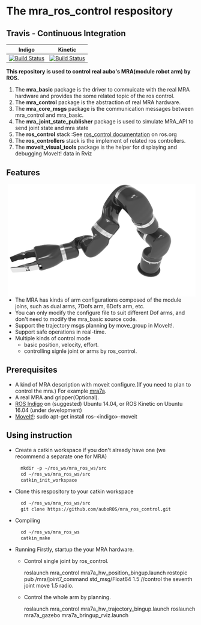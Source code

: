 # The mra_ros_control respository

## Travis - Continuous Integration

Indigo | Kinetic
------ | -------
[![Build Status](https://travis-ci.org/ros-planning/moveit.svg?branch=indigo-devel)](https://travis-ci.org/ros-planning/moveit) | [![Build Status](https://travis-ci.org/ros-planning/moveit.svg?branch=kinetic-devel)](https://travis-ci.org/ros-planning/moveit) |

**This repository is used to control real aubo's MRA(module robot arm) by ROS.**<br>
1. The **mra_basic** package is the driver to commuicate with the real MRA hardware and provides the some related topic of the ros control.<br>
2. The **mra_control** package is the abstraction of real MRA hardware.<br>
3. The **mra_core_msgs** package is the communication messages between mra_control and mra_basic.<br>
4. The **mra_joint_state_publisher** package is used to simulate MRA_API to send joint state and mra state<br>
5. The **ros_control** stack :See [ros_control documentation](http://ros.org/wiki/ros_control) on ros.org<br>
6. The **ros_controllers** stack is the implement of related ros controllers.<br>
7. The **moveit_visual_tools** package is the helper for displaying and debugging MoveIt! data in Rviz<br>

## Features
<img align="right" src="./resources/mra7a.png" width=500 height=300/>

* The MRA has kinds of arm configurations composed of the module joins, such as dual arms, 7Dofs arm, 6Dofs arm, etc.
* You can only modify the configure file to suit different Dof arms, and don't need to modify the mra_basic source code.
* Support the trajectory msgs planning by move_group in MoveIt!. 
* Support safe operations in real-time.
*  Multiple kinds of control mode
    * basic position, velocity, effort.
    * controlling signle joint or arms by ros_control.
    
## Prerequisites
* A kind of MRA description with moveit configure.(If you need to plan to control the mra.) For example [mra7a](https://github.com/auboROS/mra7a).
* A real MRA and gripper(Optional).
* [ROS Indigo](http://wiki.ros.org/ROS/Installation) on (suggested) Ubuntu 14.04, or ROS Kinetic on Ubuntu 16.04 (under development)
* [MoveIt!](http://moveit.ros.org/install/): sudo apt-get install ros-<indigo\>-moveit

## Using instruction
* Create a catkin workspace if you don't already have one (we recommend a separate one for MRA)

        mkdir -p ~/ros_ws/mra_ros_ws/src  	
        cd ~/ros_ws/mra_ros_ws/src  
        catkin_init_workspace 
	
* Clone this respository to your catkin workspace

        cd ~/ros_ws/mra_ros_ws/src  
        git clone https://github.com/auboROS/mra_ros_control.git
        
* Compiling

        cd ~/ros_ws/mra_ros_ws
        catkin_make
        
* Running
Firstly, startup the your MRA hardware.

    * Control single joint by ros_control.
    
        roslaunch mra_control mra7a_hw_position_bingup.launch
        rostopic pub /mra/joint7_command std_msg/Float64 1.5 //control the seventh joint move 1.5 radio.
        
    * Control the whole arm by planning.
    
        roslaunch mra_control mra7a_hw_trajectory_bingup.launch
        roslaunch mra7a_gazebo mra7a_bringup_rviz.launch




	
	
	
	
	
	